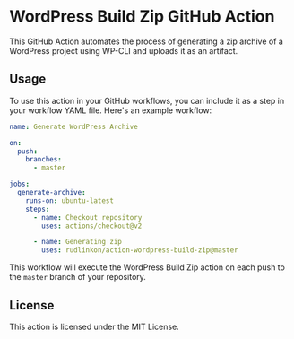 # WordPress Build Zip GitHub Action

This GitHub Action automates the process of generating a zip archive of a WordPress project using WP-CLI and uploads it as an artifact.

## Usage

To use this action in your GitHub workflows, you can include it as a step in your workflow YAML file. Here's an example workflow:

```yaml
name: Generate WordPress Archive

on:
  push:
    branches:
      - master

jobs:
  generate-archive:
    runs-on: ubuntu-latest
    steps:
      - name: Checkout repository
        uses: actions/checkout@v2

      - name: Generating zip
        uses: rudlinkon/action-wordpress-build-zip@master
```
This workflow will execute the WordPress Build Zip action on each push to the `master` branch of your repository.

## License
This action is licensed under the MIT License.